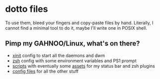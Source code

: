 # dotto files
To use them, bleed your fingers and copy-paste files by hand. Literally, I cannot find a minimal tool to do it, maybe I'll write one in POSIX shell.

## Pimp my GAHNOO/Linux, what's on there?

 - [xinit](.xinit) config to start all the daemons and dwm
 - [zsh](.zshrc) config with some environment variables and PS1 prompt
 - [scripts](.local/scripts) with eventually some [assets](.local/assets) for my status bar and zsh plugins
 - [config files](.config) for all the other stuff
